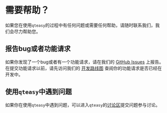# 需要帮助？

如果您在使用`qteasy`的过程中有任何问题或需要任何帮助，请随时联系我们，我们会尽力帮助您。

## 报告bug或者功能请求

如果你发现了一个bug或者有一个功能请求，请在我们的 [GitHub Issues](https://github.com/shepherdpp/qteasy/issues) 上报告。
在提交功能请求以前，请先访问我们的 [开发路线图](https://qteasy.readthedocs.io/zh/latest/roadmap.html) 查阅你的功能请求是否已经在开发中。

## 使用`qteasy`中遇到问题

如果你在使用`qteasy`中遇到问题，可以进入`qteasy`的[讨论区](https://github.com/shepherdpp/qteasy/discussions)提交问题参与讨论。